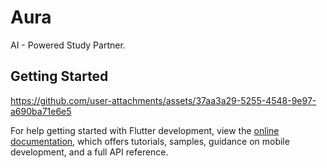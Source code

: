 # Aura

AI - Powered Study Partner.

## Getting Started

https://github.com/user-attachments/assets/37aa3a29-5255-4548-9e97-a690ba71e6e5

For help getting started with Flutter development, view the
[online documentation](https://docs.flutter.dev/), which offers tutorials,
samples, guidance on mobile development, and a full API reference.
